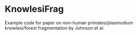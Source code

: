 # KnowlesiFrag
Example code for paper on non-human primates/plasmodium knowlesi/forest fragmentation by Johnson et al.
